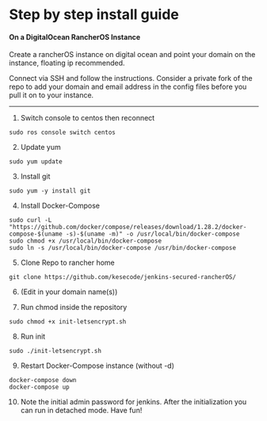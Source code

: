 # Step by step install guide
#### On a DigitalOcean RancherOS Instance
Create a rancherOS instance on digital ocean and point your domain on the instance, floating ip recommended.

Connect via SSH and follow the instructions.
Consider a private fork of the repo to add your domain and email address in the config files before you pull it on to your instance.

---

1. Switch console to centos then reconnect
```
sudo ros console switch centos
```
2. Update yum
```
sudo yum update
```
3. Install git
```
sudo yum -y install git
```
4. Install Docker-Compose
```
sudo curl -L "https://github.com/docker/compose/releases/download/1.28.2/docker-compose-$(uname -s)-$(uname -m)" -o /usr/local/bin/docker-compose
sudo chmod +x /usr/local/bin/docker-compose
sudo ln -s /usr/local/bin/docker-compose /usr/bin/docker-compose
```
5. Clone Repo to rancher home
```
git clone https://github.com/kesecode/jenkins-secured-rancherOS/
```
6. (Edit in your domain name(s))

8. Run chmod inside the repository
```
sudo chmod +x init-letsencrypt.sh
```
8. Run init
```
sudo ./init-letsencrypt.sh
```
9. Restart Docker-Compose instance (without -d)
```
docker-compose down
docker-compose up
```
10. Note the initial admin password for jenkins. After the initialization you can run in detached mode. Have fun!
